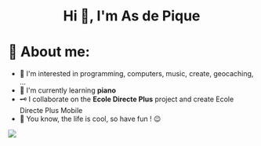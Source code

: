<h1 align="center">Hi 👋, I'm As de Pique</h1>

# 💎 About me:
- 👀 I'm interested in programming, computers, music, create, geocaching, ...
- 🌱 I'm currently learning **piano**
- 🗝️ I collaborate on the **Ecole Directe Plus** project and create Ecole Directe Plus Mobile
- 💖 You know, the life is cool, so have fun ! 😉

[![](https://visitcount.itsvg.in/api?id=as2pick&label=Views&color=3&icon=8&pretty=false)](https://visitcount.itsvg.in)

